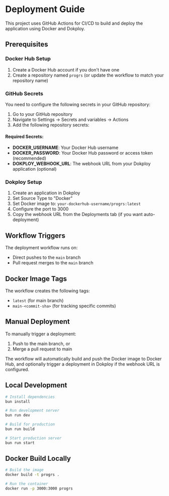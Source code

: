 # Deployment Guide

This project uses GitHub Actions for CI/CD to build and deploy the application using Docker and Dokploy.

## Prerequisites

### Docker Hub Setup
1. Create a Docker Hub account if you don't have one
2. Create a repository named `progrs` (or update the workflow to match your repository name)

### GitHub Secrets

You need to configure the following secrets in your GitHub repository:

1. Go to your GitHub repository
2. Navigate to Settings → Secrets and variables → Actions
3. Add the following repository secrets:

#### Required Secrets:

- **DOCKER_USERNAME**: Your Docker Hub username
- **DOCKER_PASSWORD**: Your Docker Hub password or access token (recommended)
- **DOKPLOY_WEBHOOK_URL**: The webhook URL from your Dokploy application (optional)

### Dokploy Setup

1. Create an application in Dokploy
2. Set Source Type to "Docker"
3. Set Docker image to: `your-dockerhub-username/progrs:latest`
4. Configure the port to 3000
5. Copy the webhook URL from the Deployments tab (if you want auto-deployment)

## Workflow Triggers

The deployment workflow runs on:
- Direct pushes to the `main` branch
- Pull request merges to the `main` branch

## Docker Image Tags

The workflow creates the following tags:
- `latest` (for main branch)
- `main-<commit-sha>` (for tracking specific commits)

## Manual Deployment

To manually trigger a deployment:
1. Push to the main branch, or
2. Merge a pull request to main

The workflow will automatically build and push the Docker image to Docker Hub, and optionally trigger a deployment in Dokploy if the webhook URL is configured.

## Local Development

```bash
# Install dependencies
bun install

# Run development server
bun run dev

# Build for production
bun run build

# Start production server
bun run start
```

## Docker Build Locally

```bash
# Build the image
docker build -t progrs .

# Run the container
docker run -p 3000:3000 progrs
```